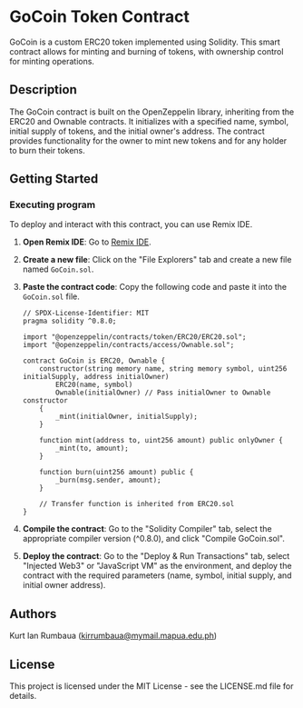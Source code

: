 # GoCoin Token Contract

GoCoin is a custom ERC20 token implemented using Solidity. This smart contract allows for minting and burning of tokens, with ownership control for minting operations.

## Description

The GoCoin contract is built on the OpenZeppelin library, inheriting from the ERC20 and Ownable contracts. It initializes with a specified name, symbol, initial supply of tokens, and the initial owner's address. The contract provides functionality for the owner to mint new tokens and for any holder to burn their tokens.

## Getting Started

### Executing program

To deploy and interact with this contract, you can use Remix IDE.

1. **Open Remix IDE**: Go to [Remix IDE](https://remix.ethereum.org/).

2. **Create a new file**: Click on the "File Explorers" tab and create a new file named `GoCoin.sol`.

3. **Paste the contract code**: Copy the following code and paste it into the `GoCoin.sol` file.

   ```solidity
   // SPDX-License-Identifier: MIT
   pragma solidity ^0.8.0;

   import "@openzeppelin/contracts/token/ERC20/ERC20.sol";
   import "@openzeppelin/contracts/access/Ownable.sol";

   contract GoCoin is ERC20, Ownable {
       constructor(string memory name, string memory symbol, uint256 initialSupply, address initialOwner)
           ERC20(name, symbol)
           Ownable(initialOwner) // Pass initialOwner to Ownable constructor
       {
           _mint(initialOwner, initialSupply);
       }

       function mint(address to, uint256 amount) public onlyOwner {
           _mint(to, amount);
       }

       function burn(uint256 amount) public {
           _burn(msg.sender, amount);
       }

       // Transfer function is inherited from ERC20.sol
   }

4. **Compile the contract**: Go to the "Solidity Compiler" tab, select the appropriate compiler version (^0.8.0), and click "Compile GoCoin.sol".
5. **Deploy the contract**: Go to the "Deploy & Run Transactions" tab, select "Injected Web3" or "JavaScript VM" as the environment, and deploy the contract with the required parameters (name, symbol, initial supply, and initial owner address).

## Authors
Kurt Ian Rumbaua (kirrumbaua@mymail.mapua.edu.ph)

## License 
This project is licensed under the MIT License - see the LICENSE.md file for details.
